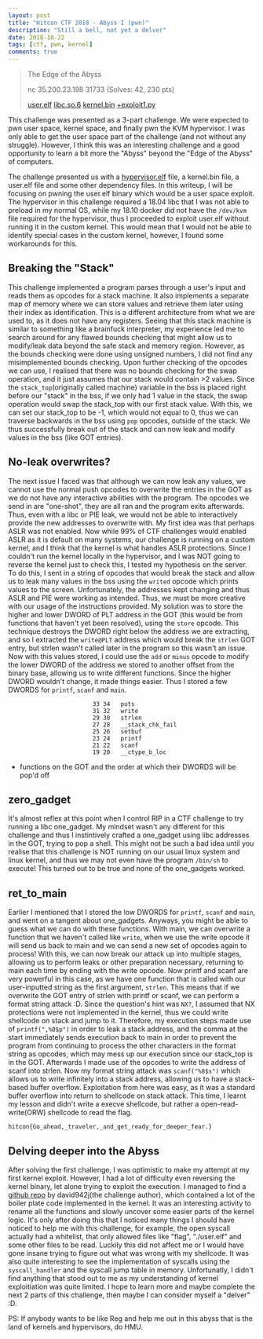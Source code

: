 ```yaml
---
layout: post
title: "Hitcon CTF 2018 - Abyss I (pwn)"
description: "Still a bell, not yet a delver"
date: 2018-10-22
tags: [ctf, pwn, kernel]
comments: true
---
```


> The Edge of the Abyss
>
> nc 35.200.23.198 31733 (Solves: 42, 230 pts)
>
> [user.elf][binary] [libc.so.6][libc] [kernel.bin][kernel] [+exploit1.py][exploit1]

This challenge was presented as a 3-part challenge. We were expected to pwn user space, kernel space, and finally pwn the KVM hypervisor. I was only able to get the user space part of the challenge (and not without any struggle). However, I think this was an interesting challenge and a good opportunity to learn a bit more the "Abyss" beyond the "Edge of the Abyss" of computers.

The challenge presented us with a [hypervisor.elf][hypervisor] file, a kernel.bin file, a user.elf file and some other dependency files. In this writeup, I will be focusing on pwning the user.elf binary which would be a user space exploit. The hypervisor in this challenge required a 18.04 libc that I was not able to preload in my normal OS, while my 18.10 docker did not have the `/dev/kvm` file required for the hypervisor, thus I proceeded to exploit user.elf without running it in the custom kernel. This would mean that I would not be able to identify special cases in the custom kernel, however, I found some workarounds for this.

## Breaking the "Stack"
This challenge implemented a program parses through a user's input and reads them as opcodes for a stack machine. It also implements a separate map of memory where we can store values and retrieve them later using their index as identification. This is a different architecture from what we are used to, as it does not have any registers. Seeing that this stack machine is similar to something like a brainfuck interpreter, my experience led me to search around for any flawed bounds checking that might allow us to modify/leak data beyond the safe stack and memory region. However, as the bounds checking were done using unsigned numbers, I did not find any misimplemented bounds checking. Upon further checking of the opcodes we can use, I realised that there was no bounds checking for the swap operation, and it just assumes that our stack would contain >2 values. Since the `stack_top`(originally called machine) variable in the bss is placed right before our "stack" in the bss, if we only had 1 value in the stack, the swap operation would swap the stack_top with our first stack value. With this, we can set our stack_top to be -1, which would not equal to 0, thus we can traverse backwards in the bss using `pop` opcodes, outside of the stack. We thus successfully break out of the stack and can now leak and modify values in the bss (like GOT entries).

## No-leak overwrites?
The next issue I faced was that although we can now leak any values, we cannot use the normal push opcodes to overwrite the entries in the GOT as we do not have any interactive abilities with the program. The opcodes we send in are "one-shot", they are all ran and the program exits afterwards. Thus, even with a libc or PIE leak, we would not be able to interactively provide the new addresses to overwrite with. My first idea was that perhaps ASLR was not enabled. Now while 99% of CTF challenges would enabled ASLR as it is default on many systems, our challenge is running on a custom kernel, and I think that the kernel is what handles ASLR protections. Since I couldn't run the kernel locally in the hypervisor, and I was NOT going to reverse the kernel just to check this, I tested my hypothesis on the server. To do this, I sent in a string of opcodes that would break the stack and allow us to leak many values in the bss using the `writed` opcode which prints values to the screen. Unfortunately, the addresses kept changing and thus ASLR and PIE were working as intended. Thus, we must be more creative with our usage of the instructions provided. My solution was to store the higher and lower DWORD of PLT address in the GOT (this would be from functions that haven't yet been resolved), using the `store` opcode. This technique destroys the DWORD right below the address we are extracting, and so I extracted the `write@PLT` address which would break the `strlen` GOT entry, but strlen wasn't called later in the program so this wasn't an issue. Now with this values stored, I could use the `add` or `minus` opcode to modify the lower DWORD of the address we stored to another offset from the binary base, allowing us to write different functions. Since the higher DWORD wouldn't change, it made things easier. Thus I stored a few DWORDS for `printf`, `scanf` and `main`.

```
						33 34	puts
						31 32	write
						29 30	strlen
						27 28	__stack_chk_fail
						25 26	setbuf
						23 24	printf
						21 22	scanf
						19 20	__ctype_b_loc
```
* functions on the GOT and the order at which their DWORDS will be pop'd off

## zero_gadget
It's almost reflex at this point when I control RIP in a CTF challenge to try running a libc one_gadget. My mindset wasn't any different for this challenge and thus I instintively crafted a one_gadget using libc addresses in the GOT, trying to pop a shell. This might not be such a bad idea until you realise that this challenge is NOT running on our usual linux system and linux kernel, and thus we may not even have the program `/bin/sh` to execute! This turned out to be true and none of the one_gadgets worked.

## ret_to_main
Earlier I mentioned that I stored the low DWORDS for `printf`, `scanf` and `main`, and went on a tangent about one_gadgets. Anyways, you might be able to guess what we can do with these functions. With main, we can overwrite a function that we haven't called like `write`, when we use the write opcode it will send us back to main and we can send a new set of opcodes again to process! With this, we can now break our attack up into multiple stages, allowing us to perform leaks or other preparation necessary, returning to main each time by ending with the write opcode. Now printf and scanf are very powerful in this case, as we have one function that is called with our user-inputted string as the first argument, `strlen`. This means that if we overwrite the GOT entry of strlen with printf or scanf, we can perform a format string attack :D. Since the question's hint was `NX?`, I assumed that NX protections were not implemented in the kernel, thus we could write shellcode on stack and jump to it. Therefore, my execution steps made use of `printf(",%8$p")` in order to leak a stack address, and the comma at the start immediately sends execution back to main in order to prevent the program from continuing to process the other characters in the format string as opcodes, which may mess up our execution since our stack_top is in the GOT. Afterwards I made use of the opcodes to write the address of scanf into strlen. Now my format string attack was `scanf("%8$s")` which allows us to write infinitely into a stack address, allowing us to have a stack-based buffer overflow. Exploitation from here was easy, as it was a standard buffer overflow into return to shellcode on stack attack. This time, I learnt my lesson and didn't write a execve shellcode, but rather a open-read-write(ORW) shellcode to read the flag.

`hitcon{Go_ahead,_traveler,_and_get_ready_for_deeper_fear.}`

## Delving deeper into the Abyss
After solving the first challenge, I was optimistic to make my attempt at my first kernel exploit. However, I had a lot of difficulty even reversing the kernel binary, let alone trying to exploit the execution. I managed to find a [github repo][boilerplate] by david942j(the challenge author), which contained a lot of the boiler plate code implemented in the kernel. It was an interesting activity to rename all the functions and slowly uncover some easier parts of the kernel logic. It's only after doing this that I noticed many things I should have noticed to help me with this challenge, for example, the open syscall actually had a whitelist, that only allowed files like "flag", "./user.elf" and some other files to be read. Luckily this did not affect me or I would have gone insane trying to figure out what was wrong with my shellcode. It was also quite interesting to see the implementation of syscalls using the `syscall_handler` and the syscall jump table in memory. Unfortunatly, I didn't find anything that stood out to me as my understanding of kernel exploitiation was quite limited. I hope to learn more and maybe complete the next 2 parts of this challenge, then maybe I can consider myself a "delver" :D. 

PS: If anybody wants to be like Reg and help me out in this abyss that is the land of kernels and hypervisors, do HMU.


[binary]:{{site.baseurl}}/ctf/2018-10-22-hitcon-ctf-2018---abyss/user.elf
[libc]:{{site.baseurl}}/ctf/2018-10-22-hitcon-ctf-2018---abyss/libc.so.6
[kernel]:{{site.baseurl}}/ctf/2018-10-22-hitcon-ctf-2018---abyss/kernel.bin
[hypervisor]:{{site.baseurl}}/ctf/2018-10-22-hitcon-ctf-2018---abyss/hypervisor.elf
[exploit1]:{{site.baseurl}}/ctf/2018-10-22-hitcon-ctf-2018---abyss/exploit1.py
[boilerplate]:https://github.com/david942j/kvm-kernel-example/tree/master/kernel